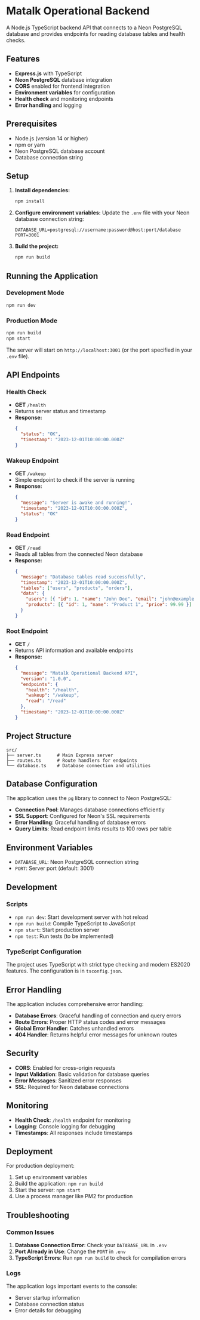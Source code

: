 # Matalk Operational Backend

A Node.js TypeScript backend API that connects to a Neon PostgreSQL database and provides endpoints for reading database tables and health checks.

## Features

- **Express.js** with TypeScript
- **Neon PostgreSQL** database integration
- **CORS** enabled for frontend integration
- **Environment variables** for configuration
- **Health check** and monitoring endpoints
- **Error handling** and logging

## Prerequisites

- Node.js (version 14 or higher)
- npm or yarn
- Neon PostgreSQL database account
- Database connection string

## Setup

1. **Install dependencies:**

   ```bash
   npm install
   ```

2. **Configure environment variables:**
   Update the `.env` file with your Neon database connection string:

   ```
   DATABASE_URL=postgresql://username:password@host:port/database
   PORT=3001
   ```

3. **Build the project:**
   ```bash
   npm run build
   ```

## Running the Application

### Development Mode

```bash
npm run dev
```

### Production Mode

```bash
npm run build
npm start
```

The server will start on `http://localhost:3001` (or the port specified in your `.env` file).

## API Endpoints

### Health Check

- **GET** `/health`
- Returns server status and timestamp
- **Response:**
  ```json
  {
    "status": "OK",
    "timestamp": "2023-12-01T10:00:00.000Z"
  }
  ```

### Wakeup Endpoint

- **GET** `/wakeup`
- Simple endpoint to check if the server is running
- **Response:**
  ```json
  {
    "message": "Server is awake and running!",
    "timestamp": "2023-12-01T10:00:00.000Z",
    "status": "OK"
  }
  ```

### Read Endpoint

- **GET** `/read`
- Reads all tables from the connected Neon database
- **Response:**
  ```json
  {
    "message": "Database tables read successfully",
    "timestamp": "2023-12-01T10:00:00.000Z",
    "tables": ["users", "products", "orders"],
    "data": {
      "users": [{ "id": 1, "name": "John Doe", "email": "john@example.com" }],
      "products": [{ "id": 1, "name": "Product 1", "price": 99.99 }]
    }
  }
  ```

### Root Endpoint

- **GET** `/`
- Returns API information and available endpoints
- **Response:**
  ```json
  {
    "message": "Matalk Operational Backend API",
    "version": "1.0.0",
    "endpoints": {
      "health": "/health",
      "wakeup": "/wakeup",
      "read": "/read"
    },
    "timestamp": "2023-12-01T10:00:00.000Z"
  }
  ```

## Project Structure

```
src/
├── server.ts      # Main Express server
├── routes.ts      # Route handlers for endpoints
└── database.ts    # Database connection and utilities
```

## Database Configuration

The application uses the `pg` library to connect to Neon PostgreSQL:

- **Connection Pool**: Manages database connections efficiently
- **SSL Support**: Configured for Neon's SSL requirements
- **Error Handling**: Graceful handling of database errors
- **Query Limits**: Read endpoint limits results to 100 rows per table

## Environment Variables

- `DATABASE_URL`: Neon PostgreSQL connection string
- `PORT`: Server port (default: 3001)

## Development

### Scripts

- `npm run dev`: Start development server with hot reload
- `npm run build`: Compile TypeScript to JavaScript
- `npm start`: Start production server
- `npm test`: Run tests (to be implemented)

### TypeScript Configuration

The project uses TypeScript with strict type checking and modern ES2020 features. The configuration is in `tsconfig.json`.

## Error Handling

The application includes comprehensive error handling:

- **Database Errors**: Graceful handling of connection and query errors
- **Route Errors**: Proper HTTP status codes and error messages
- **Global Error Handler**: Catches unhandled errors
- **404 Handler**: Returns helpful error messages for unknown routes

## Security

- **CORS**: Enabled for cross-origin requests
- **Input Validation**: Basic validation for database queries
- **Error Messages**: Sanitized error responses
- **SSL**: Required for Neon database connections

## Monitoring

- **Health Check**: `/health` endpoint for monitoring
- **Logging**: Console logging for debugging
- **Timestamps**: All responses include timestamps

## Deployment

For production deployment:

1. Set up environment variables
2. Build the application: `npm run build`
3. Start the server: `npm start`
4. Use a process manager like PM2 for production

## Troubleshooting

### Common Issues

1. **Database Connection Error**: Check your `DATABASE_URL` in `.env`
2. **Port Already in Use**: Change the `PORT` in `.env`
3. **TypeScript Errors**: Run `npm run build` to check for compilation errors

### Logs

The application logs important events to the console:

- Server startup information
- Database connection status
- Error details for debugging
